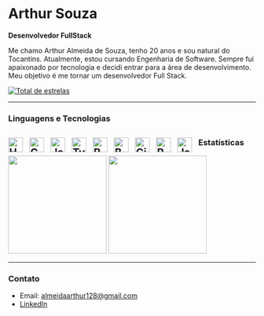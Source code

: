 
# Arthur Souza

**Desenvolvedor FullStack**

Me chamo Arthur Almeida de Souza, tenho 20 anos e sou natural do Tocantins. Atualmente, estou cursando Engenharia de Software. Sempre fui apaixonado por tecnologia e decidi entrar para a área de desenvolvimento. Meu objetivo é me tornar um desenvolvedor Full Stack.

[![Total de estrelas](https://custom-icon-badges.demolab.com/github/stars/ArthurSouzaDev?color=55960c&style=for-the-badge&labelColor=488207&logo=star&label=estrelas)](https://github.com/ArthurSouzaDev?tab=repositories&sort=stargazers)

---
### Linguagens e Tecnologias

<img 
    align="left" 
    alt="HTML"
    title="HTML" 
    width="30px" 
    style="padding-right: 10px;" 
    src="https://cdn.jsdelivr.net/gh/devicons/devicon@latest/icons/html5/html5-original.svg" 
/>
<img 
    align="left" 
    alt="CSS" 
    title="CSS"
    width="30px" 
    style="padding-right: 10px;" 
    src="https://cdn.jsdelivr.net/gh/devicons/devicon@latest/icons/css3/css3-original.svg" 
/>
<img 
    align="left" 
    alt="JavaScript" 
    title="JavaScript"
    width="30px" 
    style="padding-right: 10px;" 
    src="https://cdn.jsdelivr.net/gh/devicons/devicon@latest/icons/javascript/javascript-original.svg" 
/>
<img 
    align="left" 
    alt="TypeScript"
    title="TypeScript" 
    width="30px" 
    style="padding-right: 10px;" 
    src="https://cdn.jsdelivr.net/gh/devicons/devicon@latest/icons/typescript/typescript-original.svg" 
/>
<img 
    align="left" 
    alt="React"
    title="React" 
    width="30px" 
    style="padding-right: 10px;" 
    src="https://cdn.jsdelivr.net/gh/devicons/devicon@latest/icons/react/react-original.svg" 
/>
<img 
    align="left" 
    alt="Bootstrap"
    title="Bootstrap" 
    width="30px" 
    style="padding-right: 10px;" 
    src="https://cdn.jsdelivr.net/gh/devicons/devicon@latest/icons/bootstrap/bootstrap-original.svg" 
/>
<img 
    align="left" 
    alt="Git" 
    title="Git"
    width="30px" 
    style="padding-right: 10px;" 
    src="https://cdn.jsdelivr.net/gh/devicons/devicon@latest/icons/git/git-original.svg" 
/>
<img 
    align="left" 
    alt="Python" 
    title="Python"
    width="30px" 
    style="padding-right: 10px;" 
    src="https://cdn.jsdelivr.net/gh/devicons/devicon@latest/icons/python/python-original.svg" 
/>
<img 
    align="left" 
    alt="Java" 
    title="Java"
    width="30px" 
    style="padding-right: 10px;" 
    src="https://cdn.jsdelivr.net/gh/devicons/devicon@latest/icons/java/java-original.svg" 
/>
---

### Estatísticas

<img height="200" src="https://github-readme-stats.vercel.app/api?username=ArthurSouzaDev&show_icons=true&theme=tokyonight&include_all_commits=true&locale=pt-br" />
<img height="200" src="https://github-readme-stats.vercel.app/api/top-langs/?username=ArthurSouzaDev&theme=tokyonight&layout=compact&custom_title=Tecnologias&langs_count=9" />

---

### Contato

- Email: almeidaarthur128@gmail.com
- [LinkedIn](https://linkedin.com/in/arthursouzs)
